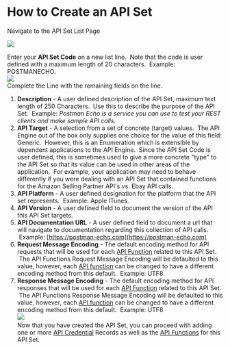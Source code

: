 # How to Create an API Set

Navigate to the API Set List Page

![](https://github.com/SuiteEngine/APIEngine/wiki/HowToDocs/HowTo-APISets/HowTo-CreateAPISet-Assets/CreateAPISet-01.png)

Enter your **API Set Code** on a new list line.  Note that the code is user defined with a maximum length of 20 characters.  Example: POSTMANECHO.  
![](https://github.com/SuiteEngine/APIEngine/wiki/HowToDocs/HowTo-APISets/HowTo-CreateAPISet-Assets/CreateAPISet-02.png)  
Complete the Line with the remaining fields on the line.

1.  **Description** - A user defined description of the API Set, maximum text length of 250 Characters.  Use this to describe the purpose of the API Set.  Example: _Postman Echo is a service you can use to test your REST clients and make sample API calls._
2.  **API Target** - A selection from a set of concrete (target) values.  The API Engine out of the box only supplies one choice for the value of this field: Generic.  However, this is an Enumeration which is extensible by dependent applications to the API Engine.  Since the API Set Code is user defined, this is sometimes used to give a more concrete "type" to the API Set so that its value can be used in other areas of the application.  For example, your application may need to behave differently if you were dealing with an API Set that contained functions for the Amazon Selling Partner API's vs. Ebay API calls.
3.  **API Platform** - A user defined designation for the platform that the API set represents.  Example: Apple ITunes.
4.  **API Version** - A user defined field to document the version of the API this API Set targets.
5.  **API Documentation URL** - A user defined field to document a url that will navigate to documentation regarding this collection of API calls.  Example: [https://postman-echo.com](https://postman-echo.com)
6.  **Request Message Encoding** - The default encoding method for API requests that will be used for each [API Function](https://github.com/SuiteEngine/APIEngine/wiki/APIEngineTermsAndDefinitions#api-function) related to this API Set.  The API Functions Request Message Encoding will be defaulted to this value, however, each [API function](https://github.com/SuiteEngine/APIEngine/wiki/APIEngineTermsAndDefinitions#api-function) can be changed to have a different encoding method from this default.  Example: UTF8
7.  **Response Message Encoding** - The default encoding method for API responses that will be used for each [API Function](https://github.com/SuiteEngine/APIEngine/wiki/APIEngineTermsAndDefinitions#api-function) related to this API Set.  The API Functions Response Message Encoding will be defaulted to this value, however, each [API function](https://github.com/SuiteEngine/APIEngine/wiki/APIEngineTermsAndDefinitions#api-function) can be changed to have a different encoding method from this default.  Example: UTF8  
    ![](https://github.com/SuiteEngine/APIEngine/wiki/HowToDocs/HowTo-APISets/HowTo-CreateAPISet-Assets/CreateAPISet-03.png)  
    Now that you have created the API Set, you can proceed with adding one or more [API Credential](https://github.com/SuiteEngine/APIEngine/wiki/APIEngineTermsAndDefinitions#api-credential) Records as well as the [API Functions](https://github.com/SuiteEngine/APIEngine/wiki/APIEngineTermsAndDefinitions#api-function) for this API Set.
